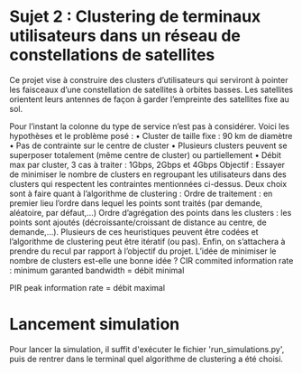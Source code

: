 # Sujet 2 : Clustering de terminaux utilisateurs dans un réseau de constellations de satellites
Ce projet vise à construire des clusters d’utilisateurs qui serviront à pointer les faisceaux d’une constellation de satellites à orbites basses. Les satellites orientent leurs antennes de façon à garder l’empreinte des satellites fixe au sol.

Pour l’instant la colonne du type de service n’est pas à considérer.
Voici les hypothèses et le problème posé :
    • Cluster de taille fixe : 90 km de diamètre
    • Pas de contrainte sur le centre de cluster
    • Plusieurs clusters peuvent se superposer totalement (même centre de cluster) ou partiellement
    • Débit max par cluster, 3 cas à traiter : 1Gbps, 2Gbps et 4Gbps
Objectif : Essayer de minimiser le nombre de clusters en regroupant les utilisateurs dans des clusters qui respectent les contraintes mentionnées ci-dessus.
Deux choix sont à faire quant à l’algorithme de clustering : 
Ordre de traitement : en premier lieu l’ordre dans lequel les points sont traités (par demande, aléatoire, par défaut,…)
Ordre d’agrégation des points dans les clusters : les points sont ajoutés (décroissante/croissant de distance au centre, de demande,…).
Plusieurs de ces heuristiques peuvent être codées et l’algorithme de clustering peut être itératif (ou pas).
Enfin, on s’attachera à prendre du recul par rapport à l’objectif du projet. L’idée de minimiser le nombre de clusters est-elle une bonne idée ?
CIR commited information rate : minimum garanted bandwidth = débit minimal

PIR peak information rate = débit maximal

# Lancement simulation

Pour lancer la simulation, il suffit d'exécuter le fichier 'run_simulations.py', puis de rentrer dans le terminal quel algorithme de clustering a été choisi.